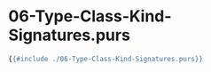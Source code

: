 # 06-Type-Class-Kind-Signatures.purs

```haskell
{{#include ./06-Type-Class-Kind-Signatures.purs}}
```